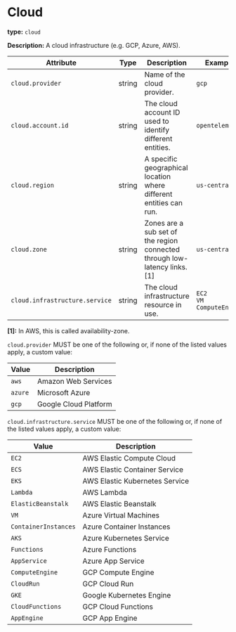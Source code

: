 # Cloud

**type:** `cloud`

**Description:** A cloud infrastructure (e.g. GCP, Azure, AWS).

<!-- semconv cloud -->
| Attribute  | Type | Description  | Example  | Required |
|---|---|---|---|---|
| `cloud.provider` | string | Name of the cloud provider. | `gcp` | No |
| `cloud.account.id` | string | The cloud account ID used to identify different entities. | `opentelemetry` | No |
| `cloud.region` | string | A specific geographical location where different entities can run. | `us-central1` | No |
| `cloud.zone` | string | Zones are a sub set of the region connected through low-latency links. [1] | `us-central1-a` | No |
| `cloud.infrastructure.service` | string | The cloud infrastructure resource in use. | `EC2`<br>`VM`<br>`ComputeEngine` | No |

**[1]:** In AWS, this is called availability-zone.

`cloud.provider` MUST be one of the following or, if none of the listed values apply, a custom value:

| Value  | Description |
|---|---|
| `aws` | Amazon Web Services |
| `azure` | Microsoft Azure |
| `gcp` | Google Cloud Platform |

`cloud.infrastructure.service` MUST be one of the following or, if none of the listed values apply, a custom value:

| Value  | Description |
|---|---|
| `EC2` | AWS Elastic Compute Cloud |
| `ECS` | AWS Elastic Container Service |
| `EKS` | AWS Elastic Kubernetes Service |
| `Lambda` | AWS Lambda |
| `ElasticBeanstalk` | AWS Elastic Beanstalk |
| `VM` | Azure Virtual Machines |
| `ContainerInstances` | Azure Container Instances |
| `AKS` | Azure Kubernetes Service |
| `Functions` | Azure Functions |
| `AppService` | Azure App Service |
| `ComputeEngine` | GCP Compute Engine |
| `CloudRun` | GCP Cloud Run |
| `GKE` | Google Kubernetes Engine |
| `CloudFunctions` | GCP Cloud Functions |
| `AppEngine` | GCP App Engine |
<!-- endsemconv -->
